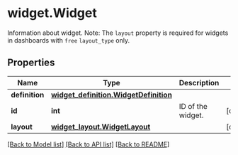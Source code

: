 # widget.Widget

Information about widget.  Note: The `layout` property is required for widgets in dashboards with `free` `layout_type` only.
## Properties
Name | Type | Description | Notes
------------ | ------------- | ------------- | -------------
**definition** | [**widget_definition.WidgetDefinition**](WidgetDefinition.md) |  | 
**id** | **int** | ID of the widget. | [optional] 
**layout** | [**widget_layout.WidgetLayout**](WidgetLayout.md) |  | [optional] 

[[Back to Model list]](../README.md#documentation-for-models) [[Back to API list]](../README.md#documentation-for-api-endpoints) [[Back to README]](../README.md)


